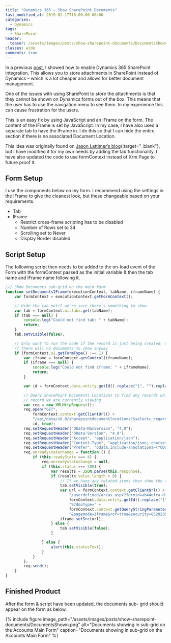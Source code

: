 ```yaml
---
title: "Dynamics 365 – Show SharePoint Documents"
last_modified_at: 2019-02-17T18:00:00-00:00
categories:
  - Dynamics
tags:
  - SharePoint
header:
  teaser: /assets/images/posts/show-sharepoint-documents/DocumentsShown.png
classes: wide
comments: true
---
```


In a previous [post](/dynamics/Dynamics-365-Enable-SharePoint-Document-Management), I showed how to enable Dynamics 365 SharePoint integration. This allows you to store attachments in SharePoint instead of Dynamics – which is a lot cheaper and allows for better document management.

One of the issues with using SharePoint to store the attachments is that they cannot be shown on Dynamics forms out of the box. This means that the user has to use the navigation menu to see them. In my experience this can cause frustration for the users.

This is an easy fix by using JavaScript and an IFrame on the form. The content of the IFrame is set by JavaScript. In my case, I have also used a separate tab to have the IFrame in. I do this so that I can hide the entire section if there is no associated Document Location.

This idea was originally found on [Jason Lattimer’s blog](https://jlattimer.blogspot.com/2017/01/show-sharepoint-documents-on-main-form.html){:target="_blank"}, but I have modified it for my own needs by adding the tab functionality. I have also updated the code to use formContext instead of Xrm.Page to future proof it.

## Form Setup

I use the components below on my form. I recommend using the settings in the IFrame to give the cleanest look, but these changeable based on your requirements.

* Tab
* IFrame
  * Restrict cross-frame scripting has to be disabled
  * Number of Rows set to 34
  * Scrolling set to Never
  * Display Border disabled

## Script Setup

The following script then needs to be added to the on-load event of the Form with the formContext passed as the initial variable & then the tab name and IFrame name following it.

``` javascript
/// Show Documents sub-grid on the main form
function setDocumentsIFrame(executionContext, tabName, iframeName) {
    var formContext = executionContext.getFormContext();

    // Hide the tab until we're sure there's something to show
    var tab = formContext.ui.tabs.get(tabName);
    if (tab === null) {
        console.log("Could not find tab: " + tabName);
        return;
    }
    tab.setVisible(false);

    // Only want to run the code if the record is just being created, otherwise
    // there will no documents to show anyway
    if (formContext.ui.getFormType() !== 1) {
        var iframe = formContext.getControl(iframeName);
        if (iframe === null) {
            console.log("Could not find iframe: " + iframeName);
            return;
        }

        var id = formContext.data.entity.getId().replace("{", "").replace("}", "");

        // Query SharePoint Documents Locations to find any records which are related to the 
        // record we are currently viewing
        var req = new XMLHttpRequest();
        req.open("GET",
            formContext.context.getClientUrl() +
            "/api/data/v8.0/sharepointdocumentlocations?$select=_regardingobjectid_value&$filter=_regardingobjectid_value eq " +
            id, true);
        req.setRequestHeader("OData-MaxVersion", "4.0");
        req.setRequestHeader("OData-Version", "4.0");
        req.setRequestHeader("Accept", "application/json");
        req.setRequestHeader("Content-Type", "application/json; charset=utf-8");
        req.setRequestHeader("Prefer", "odata.include-annotations=\"OData.Community.Display.V1.FormattedValue\"");
        req.onreadystatechange = function () {
            if (this.readyState === 4) {
                req.onreadystatechange = null;
                if (this.status === 200) {
                    var results = JSON.parse(this.response);
                    if (results.value.length > 0) {
                        // If we have any related items then show the tab and set the IFrame URL accordingly
                        tab.setVisible(true);
                        var url = formContext.context.getClientUrl() +
                            "/userdefined/areas.aspx?formid=ab44efca-df12-432e-a74a-83de61c3f3e9&inlineEdit=1&navItemName=Documents&oId=%7b" +
                            formContext.data.entity.getId().replace("{", "").replace("}", "") +
                            "%7d&oType=" +
                            formContext.context.getQueryStringParameters().etc +
                            "&pagemode=iframe&rof=true&security=852023&tabSet=areaSPDocuments&theme=Outlook15White";
                        iframe.setSrc(url);
                    } else {
                        tab.setVisible(false);
                    }

                } else {
                    alert(this.statusText);
                }
            }
        };
        req.send();
    }
}
```

## Finished Product

After the form & script have been updated, the documents sub- grid should appear on the form as below.

{%
  include figure
  image_path="/assets/images/posts/show-sharepoint-documents/DocumentsShown.png"
  alt="Documents showing in sub-grid on the Accounts Main Form"
  caption="Documents showing in sub-grid on the Accounts Main Form"
%}
